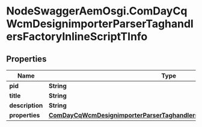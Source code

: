# NodeSwaggerAemOsgi.ComDayCqWcmDesignimporterParserTaghandlersFactoryInlineScriptTInfo

## Properties

Name | Type | Description | Notes
------------ | ------------- | ------------- | -------------
**pid** | **String** |  | [optional] 
**title** | **String** |  | [optional] 
**description** | **String** |  | [optional] 
**properties** | [**ComDayCqWcmDesignimporterParserTaghandlersFactoryInlineScriptTProperties**](ComDayCqWcmDesignimporterParserTaghandlersFactoryInlineScriptTProperties.md) |  | [optional] 


